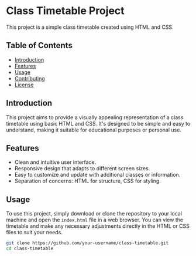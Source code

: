 # Class Timetable Project

This project is a simple class timetable created using HTML and CSS.

## Table of Contents

- [Introduction](#introduction)
- [Features](#features)
- [Usage](#usage)
- [Contributing](#contributing)
- [License](#license)

## Introduction

This project aims to provide a visually appealing representation of a class timetable using basic HTML and CSS. It's designed to be simple and easy to understand, making it suitable for educational purposes or personal use.

## Features

- Clean and intuitive user interface.
- Responsive design that adapts to different screen sizes.
- Easy to customize and update with additional classes or information.
- Separation of concerns: HTML for structure, CSS for styling.

## Usage

To use this project, simply download or clone the repository to your local machine and open the `index.html` file in a web browser. You can view the timetable and make any necessary adjustments directly in the HTML or CSS files to suit your needs.

```bash
git clone https://github.com/your-username/class-timetable.git
cd class-timetable
